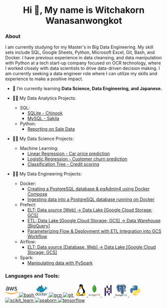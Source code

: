 <h1 align="center">Hi 👋, My name is Witchakorn Wanasanwongkot</h1>

<h3 align="left">About</h3>

I am currently studying for my Master's in Big Data Engineering. My skill sets include SQL, Google Sheets, Python, Microsoft Excel, Git, Bash, and Docker. I have previous experience in data cleansing, and data manipulation with Python at a tech start-up company focused on OCR technology, where I worked closely with data scientists to drive data-driven decision making. I am currently seeking a data engineer role where I can utilize my skills and experience to make a positive impact.

- 🧠 I’m currently learning **Data Science, Data Engineering, and Japanese.**

- 👨‍💻 My Data Analytics Projects:
    -  SQL:
        - [SQLite - Chinook](https://github.com/NutBodyslam053/NutBodyslam053/blob/main/SQL/sqlite-chinook.ipynb)
        - [MySQL - Sakila](https://github.com/NutBodyslam053/NutBodyslam053/blob/main/SQL/mysql-sakila.ipynb)
    -  Python:
        - [Reporting on Sale Data](https://github.com/NutBodyslam053/NutBodyslam053/blob/main/Python/Reporting%20on%20Sale%20Data.ipynb)

- 👨‍💻 My Data Science Projects:
    -  Machine Learning:
        -  [Linear Regression - Car price prediction](https://github.com/NutBodyslam053/MLzoomcamp/blob/main/01-LinearRegression/01-carprice.ipynb)
        -  [Logistic Regression - Customer churn prediction](https://github.com/NutBodyslam053/MLzoomcamp/blob/main/02-LogisticRegression/02-churn.ipynb)
        -  [Classification Tree - Credit scoring](https://github.com/NutBodyslam053/MLzoomcamp/blob/main/04-ClassificationTree/05-credit_scoring.ipynb)

- 👨‍💻 My Data Engineering Projects:
    - Docker:
        - [Creating a PostgreSQL database & pgAdmin4 using Docker Compose](https://github.com/NutBodyslam053/DEzoomcamp/blob/main/2_docker_sql/docker-compose.yaml)
        - [Ingesting data into a PostgreSQL database running on Docker](https://github.com/NutBodyslam053/DEzoomcamp/blob/main/2_docker_sql/ingest-data.py)
    - Prefect:
        - [ELT: Data source [Web] -> Data Lake [Google Cloud Storage; GCS]](https://github.com/NutBodyslam053/DEzoomcamp/blob/main/3_prefect_gcp/flows/02_gcp/elt_web_to_gcs.py)
        - [ETL: Data Lake [Google Cloud Storage; GCS] -> Data Warehouse [BigQuery]](https://github.com/NutBodyslam053/DEzoomcamp/blob/main/3_prefect_gcp/flows/02_gcp/etl_gcs_to_bq.py)
        - [Parameterizing Flow & Deployment with ETL Integration into GCS Workflow](https://github.com/NutBodyslam053/DEzoomcamp/blob/main/3_prefect_gcp/flows/03_deployments/parameterized_flow.py)
    - Airflow:
        - [ELT: Data source [Database, Web] -> Data Lake [Google Cloud Storage; GCS]](https://github.com/NutBodyslam053/NutBodyslam053/blob/main/Airflow/Airflow.py)
    - Spark:
        - [Manipulating data with PySpark](https://github.com/NutBodyslam053/NutBodyslam053/blob/main/Spark/PySpark.ipynb)

<h3 align="left">Languages and Tools:</h3>
<p align="left"> <a href="https://aws.amazon.com" target="_blank" rel="noreferrer"> <img src="https://raw.githubusercontent.com/devicons/devicon/master/icons/amazonwebservices/amazonwebservices-original-wordmark.svg" alt="aws" width="40" height="40"/> </a> <a href="https://www.gnu.org/software/bash/" target="_blank" rel="noreferrer"> <img src="https://www.vectorlogo.zone/logos/gnu_bash/gnu_bash-icon.svg" alt="bash" width="40" height="40"/> </a> <a href="https://www.docker.com/" target="_blank" rel="noreferrer"> <img src="https://raw.githubusercontent.com/devicons/devicon/master/icons/docker/docker-original-wordmark.svg" alt="docker" width="40" height="40"/> </a> <a href="https://cloud.google.com" target="_blank" rel="noreferrer"> <img src="https://www.vectorlogo.zone/logos/google_cloud/google_cloud-icon.svg" alt="gcp" width="40" height="40"/> </a> <a href="https://git-scm.com/" target="_blank" rel="noreferrer"> <img src="https://www.vectorlogo.zone/logos/git-scm/git-scm-icon.svg" alt="git" width="40" height="40"/> </a> <a href="https://www.linux.org/" target="_blank" rel="noreferrer"> <img src="https://raw.githubusercontent.com/devicons/devicon/master/icons/linux/linux-original.svg" alt="linux" width="40" height="40"/> </a> <a href="https://www.mongodb.com/" target="_blank" rel="noreferrer"> <img src="https://raw.githubusercontent.com/devicons/devicon/master/icons/mongodb/mongodb-original-wordmark.svg" alt="mongodb" width="40" height="40"/> </a> <a href="https://pandas.pydata.org/" target="_blank" rel="noreferrer"> <img src="https://raw.githubusercontent.com/devicons/devicon/2ae2a900d2f041da66e950e4d48052658d850630/icons/pandas/pandas-original.svg" alt="pandas" width="40" height="40"/> </a> <a href="https://www.postgresql.org" target="_blank" rel="noreferrer"> <img src="https://raw.githubusercontent.com/devicons/devicon/master/icons/postgresql/postgresql-original-wordmark.svg" alt="postgresql" width="40" height="40"/> </a> <a href="https://www.python.org" target="_blank" rel="noreferrer"> <img src="https://raw.githubusercontent.com/devicons/devicon/master/icons/python/python-original.svg" alt="python" width="40" height="40"/> </a> <a href="https://scikit-learn.org/" target="_blank" rel="noreferrer"> <img src="https://upload.wikimedia.org/wikipedia/commons/0/05/Scikit_learn_logo_small.svg" alt="scikit_learn" width="40" height="40"/> </a> <a href="https://seaborn.pydata.org/" target="_blank" rel="noreferrer"> <img src="https://seaborn.pydata.org/_images/logo-mark-lightbg.svg" alt="seaborn" width="40" height="40"/> </a> <a href="https://www.tensorflow.org" target="_blank" rel="noreferrer"> <img src="https://www.vectorlogo.zone/logos/tensorflow/tensorflow-icon.svg" alt="tensorflow" width="40" height="40"/> </a> </p>
